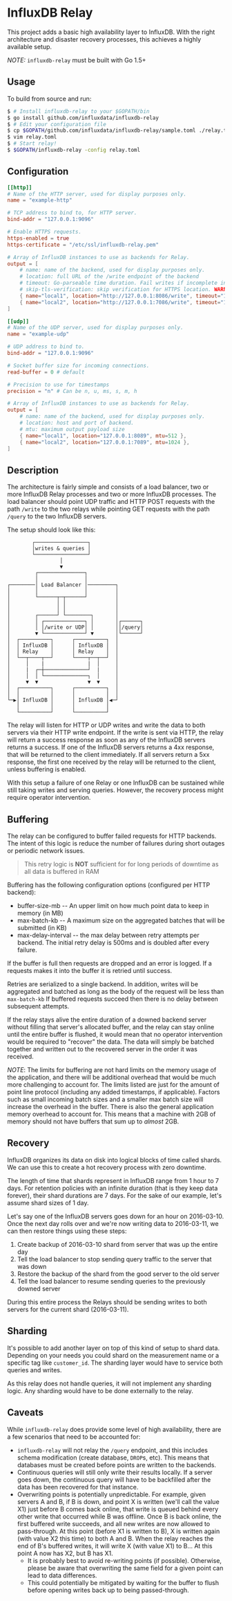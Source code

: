 # InfluxDB Relay

This project adds a basic high availability layer to InfluxDB. With the right architecture and disaster recovery processes, this achieves a highly available setup.

*NOTE:* `influxdb-relay` must be built with Go 1.5+

## Usage

To build from source and run:

```sh
$ # Install influxdb-relay to your $GOPATH/bin
$ go install github.com/influxdata/influxdb-relay
$ # Edit your configuration file
$ cp $GOPATH/github.com/influxdata/influxdb-relay/sample.toml ./relay.toml
$ vim relay.toml
$ # Start relay!
$ $GOPATH/influxdb-relay -config relay.toml
```

## Configuration

```toml
[[http]]
# Name of the HTTP server, used for display purposes only.
name = "example-http"

# TCP address to bind to, for HTTP server.
bind-addr = "127.0.0.1:9096"

# Enable HTTPS requests.
https-enabled = true
https-certificate = "/etc/ssl/influxdb-relay.pem"

# Array of InfluxDB instances to use as backends for Relay.
output = [
    # name: name of the backend, used for display purposes only.
    # location: full URL of the /write endpoint of the backend
    # timeout: Go-parseable time duration. Fail writes if incomplete in this time.
    # skip-tls-verification: skip verification for HTTPS location. WARNING: it's insecure. Don't use in production.
    { name="local1", location="http://127.0.0.1:8086/write", timeout="10s" },
    { name="local2", location="http://127.0.0.1:7086/write", timeout="10s" },
]

[[udp]]
# Name of the UDP server, used for display purposes only.
name = "example-udp"

# UDP address to bind to.
bind-addr = "127.0.0.1:9096"

# Socket buffer size for incoming connections.
read-buffer = 0 # default

# Precision to use for timestamps
precision = "n" # Can be n, u, ms, s, m, h

# Array of InfluxDB instances to use as backends for Relay.
output = [
    # name: name of the backend, used for display purposes only.
    # location: host and port of backend.
    # mtu: maximum output payload size
    { name="local1", location="127.0.0.1:8089", mtu=512 },
    { name="local2", location="127.0.0.1:7089", mtu=1024 },
]
```

## Description

The architecture is fairly simple and consists of a load balancer, two or more InfluxDB Relay processes and two or more InfluxDB processes. The load balancer should point UDP traffic and HTTP POST requests with the path `/write` to the two relays while pointing GET requests with the path `/query` to the two InfluxDB servers.

The setup should look like this:

```
        ┌─────────────────┐                 
        │writes & queries │                 
        └─────────────────┘                 
                 │                          
                 ▼                          
         ┌───────────────┐                  
         │               │                  
┌────────│ Load Balancer │─────────┐        
│        │               │         │        
│        └──────┬─┬──────┘         │        
│               │ │                │        
│               │ │                │        
│        ┌──────┘ └────────┐       │        
│        │ ┌─────────────┐ │       │┌──────┐
│        │ │/write or UDP│ │       ││/query│
│        ▼ └─────────────┘ ▼       │└──────┘
│  ┌──────────┐      ┌──────────┐  │        
│  │ InfluxDB │      │ InfluxDB │  │        
│  │ Relay    │      │ Relay    │  │        
│  └──┬────┬──┘      └────┬──┬──┘  │        
│     │    |              |  │     │        
│     |  ┌─┼──────────────┘  |     │        
│     │  │ └──────────────┐  │     │        
│     ▼  ▼                ▼  ▼     │        
│  ┌──────────┐      ┌──────────┐  │        
│  │          │      │          │  │        
└─▶│ InfluxDB │      │ InfluxDB │◀─┘        
   │          │      │          │           
   └──────────┘      └──────────┘           
 ```


The relay will listen for HTTP or UDP writes and write the data to both servers via their HTTP write endpoint. If the write is sent via HTTP, the relay will return a success response as soon as any of the InfluxDB servers returns a success. If one of the InfluxDB servers returns a 4xx response, that will be returned to the client immediately. If all servers return a 5xx response, the first one received by the relay will be returned to the client, unless buffering is enabled.

With this setup a failure of one Relay or one InfluxDB can be sustained while still taking writes and serving queries. However, the recovery process might require operator intervention.

## Buffering

The relay can be configured to buffer failed requests for HTTP backends.
The intent of this logic is reduce the number of failures during short outages or periodic network issues.
> This retry logic is **NOT** sufficient for for long periods of downtime as all data is buffered in RAM

Buffering has the following configuration options (configured per HTTP backend):

* buffer-size-mb -- An upper limit on how much point data to keep in memory (in MB)
* max-batch-kb -- A maximum size on the aggregated batches that will be submitted (in KB)
* max-delay-interval -- the max delay between retry attempts per backend.
    The initial retry delay is 500ms and is doubled after every failure.

If the buffer is full then requests are dropped and an error is logged.
If a requests makes it into the buffer it is retried until success.

Retries are serialized to a single backend. In addition, writes will be aggregated and batched as long as the body of the request will be less than `max-batch-kb`
If buffered requests succeed then there is no delay between subsequent attempts.

If the relay stays alive the entire duration of a downed backend server without filling that server's allocated buffer, and the relay can stay online until the entire buffer is flushed, it would mean that no operator intervention would be required to "recover" the data. The data will simply be batched together and written out to the recovered server in the order it was received.

*NOTE*: The limits for buffering are not hard limits on the memory usage of the application, and there will be additional overhead that would be much more challenging to account for. The limits listed are just for the amount of point line protocol (including any added timestamps, if applicable). Factors such as small incoming batch sizes and a smaller max batch size will increase the overhead in the buffer. There is also the general application memory overhead to account for. This means that a machine with 2GB of memory should not have buffers that sum up to _almost_ 2GB.

## Recovery

InfluxDB organizes its data on disk into logical blocks of time called shards. We can use this to create a hot recovery process with zero downtime.

The length of time that shards represent in InfluxDB range from 1 hour to 7 days. For retention policies with an infinite duration (that is they keep data forever), their shard durations are 7 days. For the sake of our example, let's assume shard sizes of 1 day.

Let's say one of the InfluxDB servers goes down for an hour on 2016-03-10. Once the next day rolls over and we're now writing data to 2016-03-11, we can then restore things using these steps:

1. Create backup of 2016-03-10 shard from server that was up the entire day
2. Tell the load balancer to stop sending query traffic to the server that was down
3. Restore the backup of the shard from the good server to the old server
4. Tell the load balancer to resume sending queries to the previously downed server

During this entire process the Relays should be sending writes to both servers for the current shard (2016-03-11).

## Sharding

It's possible to add another layer on top of this kind of setup to shard data. Depending on your needs you could shard on the measurement name or a specific tag like `customer_id`. The sharding layer would have to service both queries and writes.

As this relay does not handle queries, it will not implement any sharding logic. Any sharding would have to be done externally to the relay.


## Caveats

While `influxdb-relay` does provide some level of high availability, there are a few scenarios that need to be accounted for:

- `influxdb-relay` will not relay the `/query` endpoint, and this includes schema modification (create database, `DROP`s, etc). This means that databases must be created before points are written to the backends.
- Continuous queries will still only write their results locally. If a server goes down, the continuous query will have to be backfilled after the data has been recovered for that instance.
- Overwriting points is potentially unpredictable. For example, given servers A and B, if B is down, and point X is written (we'll call the value X1) just before B comes back online, that write is queued behind every other write that occurred while B was offline. Once B is back online, the first buffered write succeeds, and all new writes are now allowed to pass-through. At this point (before X1 is written to B), X is written again (with value X2 this time) to both A and B. When the relay reaches the end of B's buffered writes, it will write X (with value X1) to B... At this point A now has X2, but B has X1.
  - It is probably best to avoid re-writing points (if possible). Otherwise, please be aware that overwriting the same field for a given point can lead to data differences.
  - This could potentially be mitigated by waiting for the buffer to flush before opening writes back up to being passed-through.
